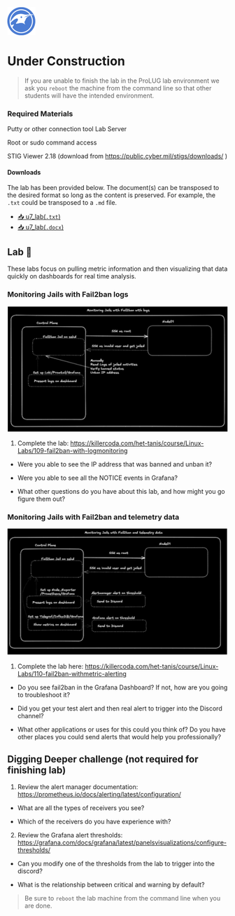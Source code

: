 <div class="flex-container">
        <img src="https://github.com/ProfessionalLinuxUsersGroup/img/blob/main/Assets/Logos/ProLUG_Round_Transparent_LOGO.png?raw=true" width="64" height="64"></img>
    <p>
        <h1>Under Construction</h1>
    </p>
</div>

> If you are unable to finish the lab in the ProLUG lab environment we ask you `reboot`
> the machine from the command line so that other students will have the intended environment.

### Required Materials

Putty or other connection tool Lab Server

Root or sudo command access

STIG Viewer 2.18 (download from <https://public.cyber.mil/stigs/downloads/> )

#### Downloads

The lab has been provided below. The document(s) can be transposed to
the desired format so long as the content is preserved. For example, the `.txt`
could be transposed to a `.md` file.

- <a href="./assets/downloads/u7/u7_lab.txt" target="_blank" download>📥 u7_lab(`.txt`)</a>
- <a href="./assets/downloads/u7/u7_lab.docx" target="_blank" download>📥 u7_lab(`.docx`)</a>

## Lab 🧪

These labs focus on pulling metric information and then visualizing that data quickly on dashboards for real time analysis.

### Monitoring Jails with Fail2ban logs
<img src='./assets/images/u7/image1.png'></img>

1. Complete the lab: https://killercoda.com/het-tanis/course/Linux-Labs/109-fail2ban-with-logmonitoring
 - Were you able to see the IP address that was banned and unban it?

 - Were you able to see all the NOTICE events in Grafana?

 - What other questions do you have about this lab, and how might you go figure
them out?

### Monitoring Jails with Fail2ban and telemetry data
<img src='./assets/images/u7/image2.png'></img>


1. Complete the lab here: https://killercoda.com/het-tanis/course/Linux-Labs/110-fail2ban-withmetric-alerting

 - Do you see fail2ban in the Grafana Dashboard? If not, how are you going to
troubleshoot it?

 - Did you get your test alert and then real alert to trigger into the Discord channel?

 - What other applications or uses for this could you think of? Do you have other
places you could send alerts that would help you professionally?


## Digging Deeper challenge (not required for finishing lab)

1. Review the alert manager documentation:
https://prometheus.io/docs/alerting/latest/configuration/

 - What are all the types of receivers you see?

 - Which of the receivers do you have experience with?

2. Review the Grafana alert thresholds: 
https://grafana.com/docs/grafana/latest/panelsvisualizations/configure-thresholds/

 - Can you modify one of the thresholds from the lab to trigger into the discord?

 - What is the relationship between critical and warning by default?

> Be sure to `reboot` the lab machine from the command line when you are done.
